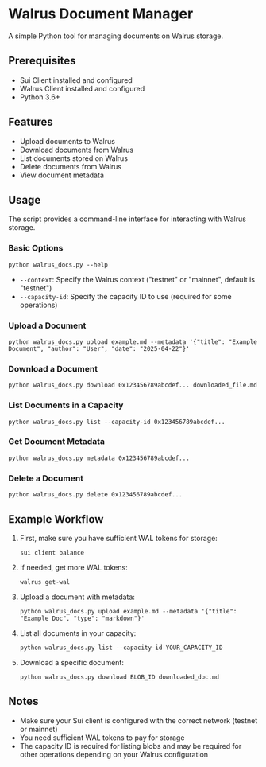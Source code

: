 # Walrus Document Manager

A simple Python tool for managing documents on Walrus storage.

## Prerequisites

- Sui Client installed and configured
- Walrus Client installed and configured
- Python 3.6+

## Features

- Upload documents to Walrus
- Download documents from Walrus
- List documents stored on Walrus
- Delete documents from Walrus
- View document metadata

## Usage

The script provides a command-line interface for interacting with Walrus storage.

### Basic Options

```
python walrus_docs.py --help
```

- `--context`: Specify the Walrus context ("testnet" or "mainnet", default is "testnet")
- `--capacity-id`: Specify the capacity ID to use (required for some operations)

### Upload a Document

```
python walrus_docs.py upload example.md --metadata '{"title": "Example Document", "author": "User", "date": "2025-04-22"}'
```

### Download a Document

```
python walrus_docs.py download 0x123456789abcdef... downloaded_file.md
```

### List Documents in a Capacity

```
python walrus_docs.py list --capacity-id 0x123456789abcdef...
```

### Get Document Metadata

```
python walrus_docs.py metadata 0x123456789abcdef...
```

### Delete a Document

```
python walrus_docs.py delete 0x123456789abcdef...
```

## Example Workflow

1. First, make sure you have sufficient WAL tokens for storage:
   ```
   sui client balance
   ```

2. If needed, get more WAL tokens:
   ```
   walrus get-wal
   ```

3. Upload a document with metadata:
   ```
   python walrus_docs.py upload example.md --metadata '{"title": "Example Doc", "type": "markdown"}'
   ```

4. List all documents in your capacity:
   ```
   python walrus_docs.py list --capacity-id YOUR_CAPACITY_ID
   ```

5. Download a specific document:
   ```
   python walrus_docs.py download BLOB_ID downloaded_doc.md
   ```

## Notes

- Make sure your Sui client is configured with the correct network (testnet or mainnet)
- You need sufficient WAL tokens to pay for storage
- The capacity ID is required for listing blobs and may be required for other operations depending on your Walrus configuration 
